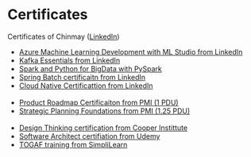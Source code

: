 # Certificates
Certificates of Chinmay ([LinkedIn](https://www.linkedin.com/in/chinmay-anand-a952622/))

<ul>
<li><a href="Azure_Machine_Learning_with_ML_Studio(LinkedIn)_certificate.pdf" target="_blank">Azure Machine Learning Development with ML Studio from LinkedIn</a>
</li><li><a href="Kafka_Essential_Training(LinkedIn)_certificate.pdf" target="_blank">Kafka Essentials from LinkedIn</a>
</li><li><a href="PySpark_BigData_UC-1ba38b91-64e4-4c71-8796-160de13e6db5.pdf" target="_blank">Spark and Python for BigData with PySpark</a>
</li><li><a href="Spring_Batch(LinkedIn)_CertificateOfCompletion.pdf" target="_blank">Spring Batch certificaitn from LinkedIn</a>
</li><li><a href="Cloud_Native_Development_With_NodeJs_Docker_Kubernetes_(LinkedIn)CertificateOfCompletion.pdf" target="_blank">Cloud Native Certificattion from LinkedIn</a>
</li>
<br/>
<li><a href="Product_Management_Building_a_Product_Roadmap(PMI)_CertificateOfCompletion.pdf" target="_blank">Product Roadmap Certificaiton from PMI (1 PDU)</a>
</li><li><a href="Strategic_Planning_Foundations(PMI)_CertificateOfCompletion.pdf" target="_blank">Strategic Planning Foundations from PMI (1.25 PDU)</a>
</li>
<br/>
<li><a href="Design_Thinking_UC-7C2NOALQ.pdf" target="_blank">Design Thinking certification from Cooper Instittute</a>
</li><li><a href="Software_Architect_UC-ZTP1D3WS.pdf" target="_blank">Software Architect certifiation from Udemy</a>
</li><li><a href="Togaf_Training_From_Simplilearn_certificate_1670585_1582613095.pdf" target="_blank">TOGAF training from SimpliLearn</a>
</li>
</ul>
